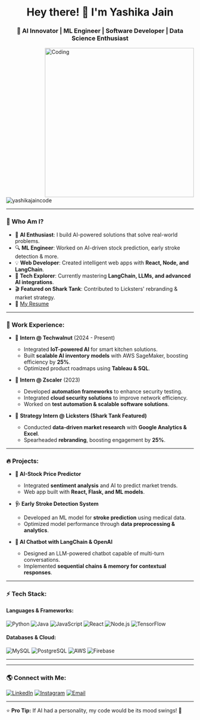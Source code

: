 <h1 align="center">Hey there! 👋 I'm Yashika Jain</h1>
<h3 align="center">🚀 AI Innovator | ML Engineer | Software Developer | Data Science Enthusiast</h3>

<img align="right" alt="Coding" width="400" src="https://t4.ftcdn.net/jpg/02/62/17/37/360_F_262173764_3sxll45SOaGP5uEC7PukV3LHOB7H8dp2.jpg">

<p align="left"> <img src="https://komarev.com/ghpvc/?username=yashikajaincode&label=Profile%20views&color=0e75b6&style=flat" alt="yashikajaincode" /> </p>

---

### 🚀 Who Am I?
- 🧠 **AI Enthusiast**: I build AI-powered solutions that solve real-world problems.
- 🔍 **ML Engineer**: Worked on AI-driven stock prediction, early stroke detection & more.
- 💡 **Web Developer**: Created intelligent web apps with **React, Node, and LangChain**.
- 🎯 **Tech Explorer**: Currently mastering **LangChain, LLMs, and advanced AI integrations**.
- 🎬 **Featured on Shark Tank**: Contributed to Licksters' rebranding & market strategy.
- 📄 [My Resume](https://drive.google.com/file/d/1kqfECxjraPhWYtkivVQwWGWQIV5ai-2y/view?usp=sharing)

---

### 💼 Work Experience:
- 🔹 **Intern @ Techwalnut** (2024 - Present)  
   - Integrated **IoT-powered AI** for smart kitchen solutions.  
   - Built **scalable AI inventory models** with AWS SageMaker, boosting efficiency by **25%**.  
   - Optimized product roadmaps using **Tableau & SQL**.  

- 🔹 **Intern @ Zscaler** (2023)  
   - Developed **automation frameworks** to enhance security testing.  
   - Integrated **cloud security solutions** to improve network efficiency.  
   - Worked on **test automation & scalable software solutions**.  

- 🔹 **Strategy Intern @ Licksters (Shark Tank Featured)**  
   - Conducted **data-driven market research** with **Google Analytics & Excel**.  
   - Spearheaded **rebranding**, boosting engagement by **25%**.  

---

### 🔥 Projects:
- **🧠 AI-Stock Price Predictor**  
   - Integrated **sentiment analysis** and AI to predict market trends.  
   - Web app built with **React, Flask, and ML models**.  

- **🩺 Early Stroke Detection System**  
   - Developed an ML model for **stroke prediction** using medical data.  
   - Optimized model performance through **data preprocessing & analytics**.  

- **🤖 AI Chatbot with LangChain & OpenAI**  
   - Designed an LLM-powered chatbot capable of multi-turn conversations.  
   - Implemented **sequential chains & memory for contextual responses**.  

---

### ⚡ Tech Stack:
#### **Languages & Frameworks**:
![Python](https://img.shields.io/badge/Python-3776AB?style=for-the-badge&logo=python&logoColor=white)
![Java](https://img.shields.io/badge/Java-007396?style=for-the-badge&logo=java&logoColor=white)
![JavaScript](https://img.shields.io/badge/JavaScript-F7DF1E?style=for-the-badge&logo=javascript&logoColor=black)
![React](https://img.shields.io/badge/React-20232A?style=for-the-badge&logo=react&logoColor=61DAFB)
![Node.js](https://img.shields.io/badge/Node.js-339933?style=for-the-badge&logo=nodedotjs&logoColor=white)
![TensorFlow](https://img.shields.io/badge/TensorFlow-FF6F00?style=for-the-badge&logo=tensorflow&logoColor=white)

#### **Databases & Cloud**:
![MySQL](https://img.shields.io/badge/MySQL-4479A1?style=for-the-badge&logo=mysql&logoColor=white)
![PostgreSQL](https://img.shields.io/badge/PostgreSQL-316192?style=for-the-badge&logo=postgresql&logoColor=white)
![AWS](https://img.shields.io/badge/AWS-FF9900?style=for-the-badge&logo=amazonaws&logoColor=white)
![Firebase](https://img.shields.io/badge/Firebase-FFCA28?style=for-the-badge&logo=firebase&logoColor=black)

---



---

### 🌎 Connect with Me:
[![LinkedIn](https://img.shields.io/badge/LinkedIn-0A66C2?style=for-the-badge&logo=linkedin&logoColor=white)](https://www.linkedin.com/in/yashika-jain-67933b254/)
[![Instagram](https://img.shields.io/badge/Instagram-E4405F?style=for-the-badge&logo=instagram&logoColor=white)](https://instagram.com/yashika___j)
[![Email](https://img.shields.io/badge/Gmail-D14836?style=for-the-badge&logo=gmail&logoColor=white)](mailto:yashikajain2004@gmail.com)

---
⭐ **Pro Tip:** If AI had a personality, my code would be its mood swings! 🚀
